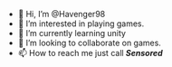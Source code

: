 - 👋 Hi, I’m @Havenger98
- 👀 I’m interested in playing games.
- 🌱 I’m currently learning unity
- 💞️ I’m looking to collaborate on games.
- 📫 How to reach me just call ***Sensored***

<!---
Havenger98/Havenger98 is a ✨ special ✨ repository because its `README.md` (this file) appears on your GitHub profile.
You can click the Preview link to take a look at your changes.
--->
